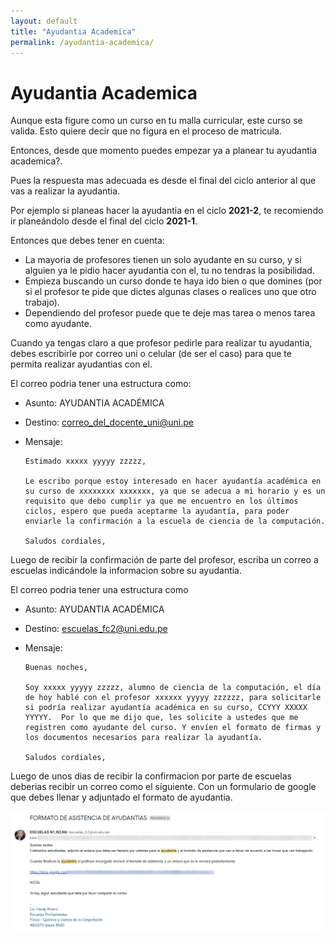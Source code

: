 ```yaml
---
layout: default
title: "Ayudantia Academica"
permalink: /ayudantia-academica/
---
```


# Ayudantia Academica

Aunque esta figure como un curso en tu malla curricular, este curso se valida. Esto quiere decir que no figura en el proceso de matricula.

Entonces, desde que momento puedes empezar ya  a planear tu ayudantia academica?. 

Pues la respuesta mas adecuada es desde el final del ciclo anterior al que vas a realizar la ayudantia.

Por ejemplo si planeas hacer la ayudantia en el ciclo **2021-2**, te recomiendo ir planeándolo desde el final del ciclo **2021-1**.

Entonces que debes tener en cuenta:

- La mayoria de profesores tienen un solo ayudante en su curso, y si alguien ya le pidio hacer ayudantia con el, tu no tendras la posibilidad.
- Empieza buscando un curso donde te haya ido bien o que domines (por si el profesor te pide que dictes algunas clases o realices uno que otro trabajo).
- Dependiendo del profesor puede que te deje mas tarea o menos tarea como ayudante.

Cuando ya tengas claro a que profesor pedirle para realizar tu ayudantia, debes escribirle por correo uni o celular (de ser el caso) para que te permita realizar ayudantias con el.

El correo podria tener una estructura como:

- Asunto: AYUDANTIA ACADÉMICA

- Destino: correo_del_docente_uni@uni.pe 

- Mensaje:

  ```
  Estimado xxxxx yyyyy zzzzz,
  
  Le escribo porque estoy interesado en hacer ayudantía académica en su curso de xxxxxxxx xxxxxxx, ya que se adecua a mi horario y es un requisito que debo cumplir ya que me encuentro en los últimos ciclos, espero que pueda aceptarme la ayudantía, para poder enviarle la confirmación a la escuela de ciencia de la computación.
  
  Saludos cordiales,
  ```

Luego de recibir la confirmación de parte del profesor, escriba un correo a escuelas indicándole la informacion sobre su ayudantia.

El correo podria tener una estructura como

- Asunto: AYUDANTIA ACADÉMICA

- Destino: escuelas_fc2@uni.edu.pe

- Mensaje:

  ```
  Buenas noches,
  
  Soy xxxxx yyyyy zzzzz, alumno de ciencia de la computación, el día de hoy hablé con el profesor xxxxxx yyyyy zzzzzz, para solicitarle si podría realizar ayudantía académica en su curso, CCYYY XXXXX YYYYY.  Por lo que me dijo que, les solicite a ustedes que me registren como ayudante del curso. Y envíen el formato de firmas y los documentos necesarios para realizar la ayudantía.  
  
  Saludos cordiales,
  ```

Luego de unos dias de recibir la confirmacion por parte de escuelas deberias recibir un correo como el siguiente. Con un formulario de google que debes llenar y adjuntado el formato de ayudantia.

![](ayudantia-academica-1.png)

